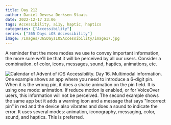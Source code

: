 ```yaml
---
title: Day 212
author: Daniel Devesa Derksen-Staats
date: 2022-12-17 23:06
tags: Accessibility, a11y, haptic, haptics
categories: ["Accessibility"]
series: ["365 Days iOS Accessibility"]
image: /Images/365DaysIOSAccessibility/image17.jpg
---
```


A reminder that the more modes we use to convey important information, the more sure we'll be that it will be perceived by all our users. Consider a combination. of color, icons, messages, sound, haptics, animations, etc.

![Calendar of Advent of iOS Accessibility. Day 16. Multimodal information. One example shows an app where you need to introduce a 6-digit pin. When it is the wrong pin, it does a shake animation on the pin field. It is using one mode: animation. If reduce motion is enabled, or for VoiceOver users, this information will not be perceived. The second example shows the same app but it adds a warning icon and a message that says "Incorrect pin" in red and the device also vibrates and does a sound to indicate the error. It uses several modes: animation, iconography, messaging, color, sound, and haptics. This is preferred. ](/Images/365DaysIOSAccessibility/image17.jpg)